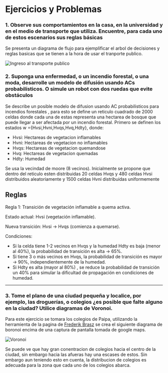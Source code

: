 # Ejercicios y Problemas 
### 1. Observe sus comportamientos en la casa, en la universidad y en el medio de transporte que utiliza. Encuentre, para cada uno de estos escenarios sus reglas básicas
Se presenta un diagrama de flujo para ejemplificar el arbol de decisiones y reglas basicas que se tienen a la hora de usar el tranporte publico.

![Ingreso al transporte publico](https://github.com/user-attachments/assets/537b4038-3b07-44e6-b969-034da1fcaea2)


### 2. Suponga una enfermedad, o un incendio forestal, o una moda, desarrolle un modelo de difusión usando ACs probabilísticos. O simule un robot con dos ruedas que evite obstáculos
Se describe un posible modelo de difusion usando AC probabilisticos para incendios forestales , para esto se define un reticulo cuadrado de 2000 celdas donde cada una de estas representa una hectarea de bosque que puede llegar a ser afectada por un incendio forestal.
Primero se definen los estados w ={Hvsi,Hvni,Hvqs,Hvq,Hdty}, donde:
- Hvsi: Hectareas de vegetacion inflamables 
- Hvni: Hectareas de vegetacion no inflamables
- Hvqs: Hectareas de vegetacion quemandose
- Hvq: Hectareas de vegetacion quemadas
- Hdty: Humedad
  
Se usa la vecindad de moore (8 vecinos).
Inicialmente se propone que dentro del reticulo esten distribuidas 20 celdas Hvqs y 480 celdas Hvsi distribuidos aleatoriamente y 1500 celdas Hvni distribuidas uniformemente 

Reglas
---
Regla 1: Transición de vegetación inflamable a quema activa.

Estado actual: Hvsi (vegetación inflamable). 

Nueva transición: Hvsi → Hvqs (comienza a quemarse).

Condiciones:

+ Si la celda tiene 1-2 vecinos en Hvqs y la humedad Hdty es baja (menor al 40%), la probabilidad de transición es alta -> 65%.
+ Si tiene 3 o más vecinos en Hvqs, la probabilidad de transición es mayor -> 90%, independientemente de la humedad.
+ Si Hdty es alta (mayor al 80%) , se reduce la probabilidad de transición un 40% para simular la dificultad de propagación en condiciones de humedad.

---


### 3. Tome el plano de una ciudad pequeña y localice, por ejemplo, las droguerías, o colegios ¿es posible que falte alguno en la ciudad? Utilice diagramas de Voronoi.

Para este ejercicio se tomara los colegios de Paipa, utilizando la herramienta de la pagina de [Frederik Brasz](https://cfbrasz.github.io/Voronoi.html) se crea el siguiente diagrama de boronoi encima de una captura de pantalla tomada de google maps.

![Voronoi](https://raw.githubusercontent.com/JuanVang/IA-Minirobots/refs/heads/main/Autómatas%20Celulares/Images/Paipa_Voronoi.png?token=GHSAT0AAAAAAC2ODZTFXJHLIKV2EMYQ46HWZZVFG6Q)

Se puede ve que hay gran conentracion de colegios hacia el centro de la ciudad, sin embargo hacia las afueras hay una escases de estos. Sin embargo aun teniendo esto en cuenta, la distribucion de colegios es adecuada para la zona que cada uno de los colegios abarca.
